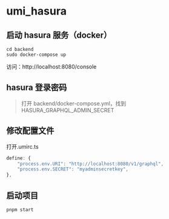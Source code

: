 # umi_hasura

## 启动 hasura 服务（docker）

```shell
cd backend
sudo docker-compose up
```

访问：http://localhost:8080/console

## hasura 登录密码

> 打开 backend/docker-compose.yml，找到 HASURA_GRAPHQL_ADMIN_SECRET

## 修改配置文件

打开.umirc.ts

```js
define: {
    "process.env.URI": "http://localhost:8080/v1/graphql",
    "process.env.SECRET": "myadminsecretkey",
},
```

## 启动项目

```shell
pnpm start
```
